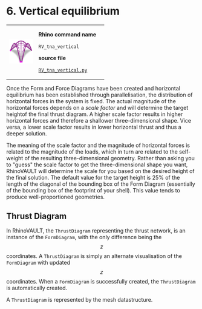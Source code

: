 # 6. Vertical equilibrium

|                                                                                   |                                                                                                                                                                                                             |   |
| --------------------------------------------------------------------------------- | ----------------------------------------------------------------------------------------------------------------------------------------------------------------------------------------------------------- | - |
| <img src="../.gitbook/assets/RV_vertical-eq (1).svg" alt="" data-size="original"> | <p><strong>Rhino command name</strong></p><p><code>RV_tna_vertical</code></p><p></p><p><strong>source file</strong></p><p><a href="../../plugin/RV_tna_vertical.py"><code>RV_tna_vertical.py</code></a></p> |   |

Once the Form and Force Diagrams have been created and horizontal equilibrium has been established through parallelisation, the distribution of horizontal forces in the system is fixed. The actual magnitude of the horizontal forces depends on a _scale factor_ and will determine the target heightof the final thrust diagram. A higher scale factor results in higher horizontal forces and therefore a shallower three-dimensional shape. Vice versa, a lower scale factor results in lower horizontal thrust and thus a deeper solution.

The meaning of the scale factor and the magnitude of horizontal forces is related to the magnitude of the loads, which in turn are related to the self-weight of the resulting three-dimensional geometry. Rather than asking you to "guess" the scale factor to get the three-dimensional shape you want, RhinoVAULT will determine the scale for you based on the desired height of the final solution. The default value for the target height is 25% of the length of the diagonal of the bounding box of the Form Diagram (essentially of the bounding box of the footprint of your shell). This value tends to produce well-proportioned geometries.

## Thrust Diagram

In RhinoVAULT, the `ThrustDiagram` representing the thrust network, is an instance of the `FormDiagram`, with the only difference being the $$z$$ coordinates. A `ThrustDiagram` is simply an alternate visualisation of the `FormDiagram` with updated $$z$$ coordinates. When a `FormDiagram` is successfully created, the `ThrustDiagram` is automatically created.&#x20;

A `ThrustDiagram` is represented by the mesh datastructure.&#x20;
